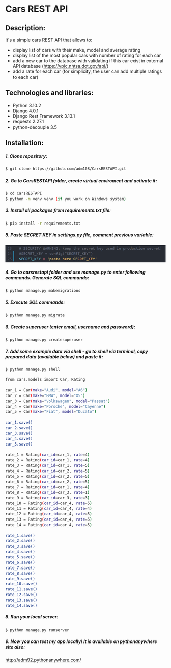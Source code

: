 # Cars REST API

## Description:
It's a simple cars REST API that allows to:
- display list of cars with their make, model and average rating
- display list of the most popular cars with number of rating for each car
- add a new car to the database with validating if this car exist in external API database (https://vpic.nhtsa.dot.gov/api/)
- add a rate for each car (for simplicity, the user can add multiple ratings to each car)

## Technologies and libraries:
- Python 3.10.2
- Django 4.0.1
- Django Rest Framework 3.13.1
- requests 2.27.1
- python-decouple 3.5

## Installation:
##### 1. Clone repository:
```sh
$ git clone https://github.com/adm108/CarsRESTAPI.git
```
##### 2. Go to CarsRESTAPI folder, create virtual enviroment and activate it:
```sh
$ cd CarsRESTAPI
$ python -m venv venv (if you work on Windows system)
```
##### 3. Install all packages from requirements.txt file:
```sh
$ pip install -r requirements.txt
```
##### 5. Paste SECRET KEY in settings.py file, comment previous variable:
![alt text](pictures/secretkey.png)
##### 4. Go to carsrestapi folder and use manage.py to enter following commands. Generate SQL commands:
```sh
$ python manage.py makemigrations
```
##### 5. Execute SQL commands:
```sh
$ python manage.py migrate
```
##### 6. Create superuser (enter email, username and password):
```sh
$ python manage.py createsuperuser
```
##### 7. Add some example data via shell - go to shell via terminal, copy prepared data (available below) and paste it:
```sh
$ python manage.py shell
```
```sh
from cars.models import Car, Rating

car_1 = Car(make="Audi", model="A6")
car_2 = Car(make="BMW", model="X5")
car_3 = Car(make="Volkswagen", model="Passat")
car_4 = Car(make="Porsche", model="Cayenne")
car_5 = Car(make="Fiat", model="Ducato")

car_1.save()
car_2.save()
car_3.save()
car_4.save()
car_5.save()

rate_1 = Rating(car_id=car_1, rate=4)
rate_2 = Rating(car_id=car_1, rate=4)
rate_3 = Rating(car_id=car_1, rate=5)
rate_4 = Rating(car_id=car_2, rate=5)
rate_5 = Rating(car_id=car_2, rate=5)
rate_6 = Rating(car_id=car_2, rate=5)
rate_7 = Rating(car_id=car_1, rate=4)
rate_8 = Rating(car_id=car_3, rate=1)
rate_9 = Rating(car_id=car_3, rate=3)
rate_10 = Rating(car_id=car_4, rate=5)
rate_11 = Rating(car_id=car_4, rate=4)
rate_12 = Rating(car_id=car_4, rate=5)
rate_13 = Rating(car_id=car_4, rate=5)
rate_14 = Rating(car_id=car_4, rate=5)

rate_1.save()
rate_2.save()
rate_3.save()
rate_4.save()
rate_5.save()
rate_6.save()
rate_7.save()
rate_8.save()
rate_9.save()
rate_10.save()
rate_11.save()
rate_12.save()
rate_13.save()
rate_14.save()
```
##### 8. Run your local server:
```sh
$ python manage.py runserver
```
##### 9. Now you can test my app locally! It is available on pythonanywhere site also:
http://adm92.pythonanywhere.com/
